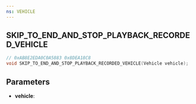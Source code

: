 ```yaml
---
ns: VEHICLE
---
```

## SKIP_TO_END_AND_STOP_PLAYBACK_RECORDED_VEHICLE

```c
// 0xAB8E2EDA0C0A5883 0x8DEA18C8
void SKIP_TO_END_AND_STOP_PLAYBACK_RECORDED_VEHICLE(Vehicle vehicle);
```


## Parameters
* **vehicle**:

